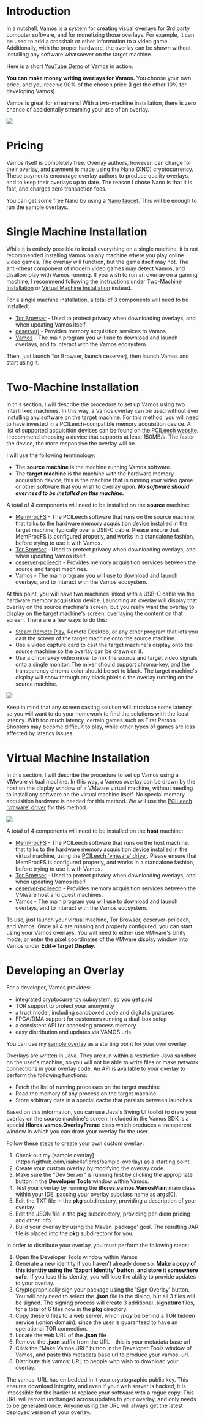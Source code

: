 # Introduction

In a nutshell, Vamos is a system for creating visual overlays for 3rd party computer software, and for monetizing those
overlays. For example, it can be used to add a crosshair or other information to a video game. Additionally, with the
proper hardware, the overlay can be shown without installing any software whatsoever on the target machine.

Here is a short [YouTube Demo](https://youtu.be/xJMp0Bu-_vc) of Vamos in action.

**You can make money writing overlays for Vamos.** You choose your own price, and you receive 90% of the chosen price (I
get the other 10% for developing Vamos).

Vamos is great for streamers! With a two-machine installation, there is zero chance of accidentally streaming your use
of an overlay.

![](wiki-support/ac.png)

# Pricing

Vamos itself is completely free. Overlay authors, however, can charge for their overlay, and payment is made using the
Nano (XNO) cryptocurrency. These payments encourage overlay authors to produce quality overlays, and to keep their
overlays up to date. The reason I chose Nano is that it is fast, and charges zero transaction fees.

You can get some free Nano by using a [Nano faucet](https://hub.nano.org/i/faucets/215). This will be enough to run the
sample overlays.

# Single Machine Installation

While it is entirely possible to install everything on a single machine, it is not recommended installing Vamos on any
machine where you play online video games. The overlay will function, but the game itself may not. The anti-cheat
component of modern video games may detect Vamos, and disallow play with Vamos running. If you wish to run an overlay on
a gaming machine, I recommend following the instructions under [Two-Machine Installation](#two-machine-installation)
or [Virtual Machine Installation](#virtual-machine-installation) instead.

For a single machine installation, a total of 3 components will need to be installed:

* [Tor Browser](https://www.torproject.org/download/) - Used to protect privacy when downloading overlays, and when
  updating Vamos itself.
* [ceserverj](https://github.com/isabellaflores/ceserverj) - Provides memory acquisition services to Vamos.
* [Vamos](https://github.com/isabellaflores/vamos) - The main program you will use to download and launch overlays, and
  to interact with the Vamos ecosystem.

Then, just launch Tor Browser, launch ceserverj, then launch Vamos and start using it.

# Two-Machine Installation

In this section, I will describe the procedure to set up Vamos using two interlinked machines. In this way, a Vamos
overlay can be used without ever installing any software on the target machine. For this method, you will need to have
invested in a PCILeech-compatible memory acquisition device. A list of supported acquisition devices can be found on
the [PCILeech website](https://github.com/ufrisk/pcileech#memory-acquisition-methods). I recommend choosing a device
that supports at least 150MB/s. The faster the device, the more responsive the overlay will be.

I will use the following terminology:

<ul class="bodyText">
    <li>The <b>source machine</b> is the machine running Vamos software.</li>
    <li>The <b>target machine</b> is the machine with the hardware memory acquisition device; this is
        the machine that is running your video game or other software that you wish to overlay upon. 
        <b><i>No software should ever need to be installed on this machine.</i></b>
    </li>
</ul>

A total of 4 components will need to be installed on the <b>source</b> machine:

* [MemProcFS](https://github.com/ufrisk/MemProcFS) - The PCILeech software that runs on the source machine, that talks
  to the hardware memory acquisition device installed in the target machine, typically over a USB-C cable. Please ensure
  that MemProcFS is configured properly, and works in a standalone fashion, before trying to use it with Vamos.
* [Tor Browser](https://www.torproject.org/download/) - Used to protect privacy when downloading overlays, and when
  updating Vamos itself.
* [ceserver-pcileech](https://github.com/isabellaflores/ceserver-pcileech) - Provides memory acquisition services
  between the source and target machines.
* [Vamos](https://github.com/isabellaflores/vamos) - The main program you will use to download and launch overlays, and
  to interact with the Vamos ecosystem.

At this point, you will have two machines linked with a USB-C cable via the hardware memory acquisition device.
Launching an overlay will display that overlay on the source machine's screen, but you really want the overlay to
display on the target machine's screen, overlaying the content on that screen. There are a few ways to do this:

* [Steam Remote Play](https://youtu.be/nuX2vxdQiOc?t=91), Remote Desktop, or any other program that lets you cast the
  screen of the target machine onto the source machine.
* Use a video capture card to cast the target machine's display onto the source machine so the overlay can be drawn on
  it.
* Use a chromakey video mixer to mix the source and target video signals onto a single monitor. The mixer should support
  chroma-key, and the transparency chroma color should be set to black. The target machine's display will show through
  any black pixels o the overlay running on the source machine.

![](wiki-support/mixer.png)

Keep in mind that any screen casting solution will introduce some latency, so you will want to do your homework to find
the solutions with the least latency. With too much latency, certain games such as First Person Shooters may become
difficult to play, while other types of games are less affected by latency issues.

# Virtual Machine Installation

In this section, I will describe the procedure to set up Vamos using a VMware virtual machine. In this way, a Vamos
overlay can be drawn by the host on the display window of a VMware virtual machine, without needing to install any
software on the virtual machine itself. No special memory acquisition hardware is needed for this method. We will use
the [PCILeech 'vmware' driver](https://github.com/ufrisk/LeechCore/wiki/Device_VMWare) for this method.

![](wiki-support/vmware.png)

A total of 4 components will need to be installed on the <b>host</b> machine:

* [MemProcFS](https://github.com/ufrisk/MemProcFS) - The PCILeech software that runs on the host machine, that talks to
  the hardware memory acquisition device installed in the virtual machine, using
  the [PCILeech 'vmware' driver](https://github.com/ufrisk/LeechCore/wiki/Device_VMWare). Please ensure that MemProcFS
  is configured properly, and works in a standalone fashion, before trying to use it with Vamos.
* [Tor Browser](https://www.torproject.org/download/) - Used to protect privacy when downloading overlays, and when
  updating Vamos itself.
* [ceserver-pcileech](https://github.com/isabellaflores/ceserver-pcileech) - Provides memory acquisition services
  between the VMware host and guest machines.
* [Vamos](https://github.com/isabellaflores/vamos) - The main program you will use to download and launch overlays, and
  to interact with the Vamos ecosystem.

To use, just launch your virtual machine, Tor Browser, ceserver-pcileech, and Vamos. Once all 4 are running and properly
configured, you can start using your Vamos overlays. You will need to either use VMware's
Unity mode, or enter the pixel coordinates of the VMware display window into Vamos under
**Edit->Target Display**.

# Developing an Overlay

For a developer, Vamos provides:


* integrated cryptocurrency subsystem, so you get paid
* TOR support to protect your anonymity
* a trust model, including sandboxed code and digital signatures
* FPGA/DMA support for customers running a dual-box setup
* a consistent API for accessing process memory
* easy distribution and updates via VAMOS urls

You can use my [sample overlay](https://github.com/isabellaflores/sample-overlay) as a starting point for your own
overlay.

Overlays are written in Java. They are run within a restrictive Java sandbox on the user's machine, so you will not be
able to write files or make network connections in your overlay code. An API is available to your overlay to perform the
following functions:


* Fetch the list of running processes on the target machine
* Read the memory of any process on the target machine
* Store arbitrary data in a special cache that persists between launches

Based on this information, you can use Java's Swing UI toolkit to draw your overlay on the source machine's screen.
Included in the Vamos SDK is a special <b>iflores.vamos.OverlayFrame</b> class which produces a transparent window in
which you can draw your overlay for the user.

Follow these steps to create your own custom overlay:

<ol>
    <li>Check out my [sample overlay](https://github.com/isabellaflores/sample-overlay) as a starting point.</li>
    <li>Create your custom overlay by modifying the overlay code.</li>
    <li>Make sure the "Dev Server" is running first by clicking the appropriate button in the <b>Developer Tools</b> window within Vamos.</li>
    <li>Test your overlay by running the <b>iflores.vamos.VamosMain</b> main class within your IDE, passing your overlay subclass name as args[0].</li>
    <li>Edit the TXT file in the <b>pkg</b> subdirectory, providing a description of your overlay.</li>
    <li>Edit the JSON file in the <b>pkg</b> subdirectory, providing per-diem pricing and other info.</li>
    <li>Build your overlay by using the Maven 'package' goal. The resulting JAR file is placed into the <b>pkg</b> subdirectory for you.</li>
</ol>

In order to distribute your overlay, you must perform the following steps:

<ol>
    <li>Open the Developer Tools window within Vamos</li>
    <li>Generate a new identity if you haven't already done so. <b>Make a copy of this identity using the 'Export Identity' button, and store it somewhere safe.</b> If you lose this identity, you will lose the ability to provide updates to your overlay.</li>
    <li>Cryptographically sign your package using the 'Sign Overlay' button. You will only need to select the <b>.json</b> file in the dialog, but all 3 files will be signed. The signing process will create 3 additional <b>.signature</b> files, for a total of 6 files now in the <b>pkg</b> directory.</li>
    <li>Copy these 6 files to a web server, which <b><i>may</i></b> be behind a TOR hidden service (.onion domain), since the user is guaranteed to have an operational TOR connection.</li>
    <li>Locate the web URL of the <b>.json</b> file</li>
    <li>Remove the <b>.json</b> suffix from the URL - this is your metadata base url</li>
    <li>Click the "Make Vamos URL" button in the Developer Tools window of Vamos, and paste this metadata base url to produce your vamos: url.</li>
    <li>Distribute this vamos: URL to people who wish to download your overlay.</li>
</ol>

The vamos: URL has embedded in it your cryptographic public key. This ensures download integrity, and even if your web
server is hacked, it is impossible for the hacker to replace your software with a rogue copy. This URL will remain
unchanged across updates to your overlay, and only needs to be generated once. Anyone using the URL will always get the
latest deployed version of your overlay.